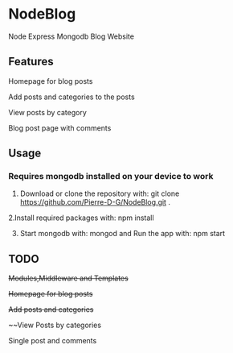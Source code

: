 # NodeBlog
Node Express Mongodb Blog Website


## Features

Homepage for blog posts

Add posts and categories to the posts

View posts by category

Blog post page with comments

## Usage

### Requires mongodb installed on your device to work

 1. Download or clone the repository with: git clone https://github.com/Pierre-D-G/NodeBlog.git .

 2.Install required packages with: npm install

 3. Start mongodb with: mongod and Run the app with: npm start

## TODO

~~Modules,Middleware and Templates~~

~~Homepage for blog posts~~

~~Add posts and categories~~

~~View Posts by categories

Single post and comments
